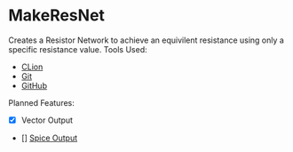 # MakeResNet
Creates a Resistor Network to achieve an equivilent resistance using only a specific resistance value.
  Tools Used:
  + [CLion](https://www.jetbrains.com/clion/)
  + [Git](https://git-scm.com)
  + [GitHub](https://github.com)
  
  Planned Features:
  - [x] Vector Output
  - [] [Spice Output](http://bwrcs.eecs.berkeley.edu/Classes/IcBook/SPICE/)
